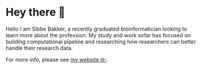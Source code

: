 # Hey there 👋

Hello I am Sibbe Bakker, a recently graduated bioinformatician looking to learn
more about the profession. My study and work sofar has focused on building computational
pipeline and researching how researchers can better handle their research data.

For more info, please see 
[my website 🌐:](https://luke-ebbis.github.io/).

